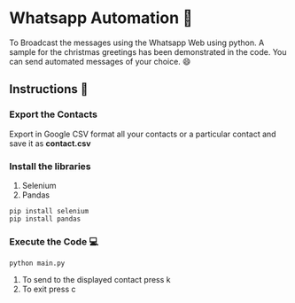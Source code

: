# Whatsapp Automation :rocket:

To Broadcast the messages using the Whatsapp Web using python.
A sample for the christmas greetings has been demonstrated in the code.
<Enter>
You can send automated messages of your choice.
:smile:

## Instructions :blue_book:

### Export the Contacts
 Export in Google CSV format all your contacts or a particular contact and save it as **contact.csv** 
 
### Install the libraries
 1) Selenium  
 2) Pandas
```
pip install selenium 
pip install pandas
```

### Execute the Code :computer:
```
python main.py
```
1) To send to the displayed contact press k
2) To exit press c
